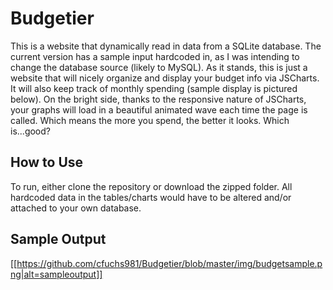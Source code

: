 # Budgetier 

This is a website that dynamically read in data from a SQLite database. The current version has a sample input hardcoded in, as I was intending to change the database source  (likely to MySQL). As it stands, this is just a website that will nicely organize and display your budget info via JSCharts. It will also keep track of monthly spending (sample display is pictured below). 
On the bright side, thanks to the responsive nature of JSCharts, your graphs will load in a beautiful animated wave each time the page is called. Which means the more you spend, the better it looks. Which is...good? 

## How to Use 

To run, either clone the repository or download the zipped folder. All hardcoded data in the tables/charts would have to be altered and/or attached to  your own database. 

## Sample Output 

[[https://github.com/cfuchs981/Budgetier/blob/master/img/budgetsample.png|alt=sampleoutput]]


